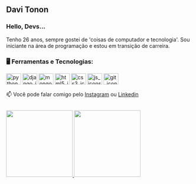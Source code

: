 ## Davi Tonon
### Hello, Devs... 

Tenho 26 anos, sempre gostei de 'coisas de computador e tecnologia'. Sou iniciante na área de programação e estou em transição de carreira.


 ### 🖥️ Ferramentas e Tecnologias:
<div style="display: inline">
  <img alt="python_icons" height="30" width="40" src="https://cdn.jsdelivr.net/gh/devicons/devicon/icons/python/python-original.svg" />
  <img alt="django_icons" height="30" width="40" src="https://cdn.jsdelivr.net/gh/devicons/devicon/icons/django/django-plain.svg" />
  <img alt="mongodb_icons" height="30" width="40" src="https://cdn.jsdelivr.net/gh/devicons/devicon/icons/mongodb/mongodb-original.svg" />
  <img alt="html5_icons" height="30" width="40" src="https://cdn.jsdelivr.net/gh/devicons/devicon/icons/html5/html5-original.svg" />
  <img alt="css3_icons" height="30" width="40" src="https://cdn.jsdelivr.net/gh/devicons/devicon/icons/css3/css3-original.svg" />
  <img alt="js_icons" height="30" width="40" src="https://cdn.jsdelivr.net/gh/devicons/devicon/icons/javascript/javascript-original.svg" />
  <img alt="git_icons" height="30" width="40" src="https://cdn.jsdelivr.net/gh/devicons/devicon/icons/git/git-original.svg" />      
</div>
<br>

📫 Você pode falar comigo pelo [Instagram](https://www.instagram.com/davitonon/) ou [Linkedin](https://www.linkedin.com/in/davi-tonon-b9872610b)


##

<a href="https://github.com/davibtonon">
  <img height="180em" src="https://github-readme-stats.vercel.app/api/top-langs/?username=davibtonon&layout=compact&langs_count=7&theme=synthwave"/>
  <img height="180em" src="https://github-readme-stats.vercel.app/api?username=davibtonon&show_icons=true&theme=synthwave&include_all_commits=true&count_private=true"/>
</a>

